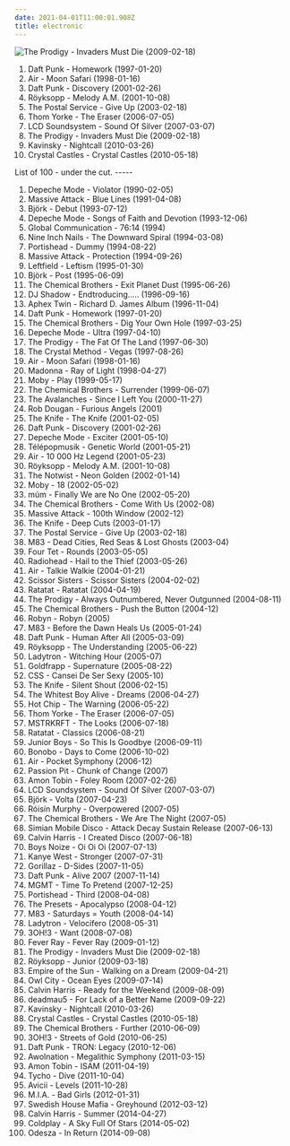 ```yaml
---
date: 2021-04-01T11:00:01.908Z
title: electronic
---
```

![The Prodigy - Invaders Must Die (2009-02-18)](https://img.discogs.com/I5S4U78EbYb5KMa33qtUewbBf38=/fit-in/600x538/filters:strip_icc():format(jpeg):mode_rgb():quality(90)/discogs-images/R-2852691-1304010999.jpeg.jpg "The Prodigy - Invaders Must Die (2009-02-18)")
<ol>
<li data-cover="http://coverartarchive.org/release/770b9b80-10e1-4297-b1fd-46ad0dbb0305/1148987477-500.jpg" data-tags="electronic, house">Daft Punk - Homework (1997-01-20)</li>
<li data-cover="http://coverartarchive.org/release/4c55906c-349b-362d-922e-956762912b42/1257682386-500.jpg" data-tags="electronic, chillout">Air - Moon Safari (1998-01-16)</li>
<li data-cover="http://coverartarchive.org/release/51467269-3122-3d7e-92b2-0f0a694d30c1/1269784284-500.jpg" data-tags="electronic, house">Daft Punk - Discovery (2001-02-26)</li>
<li data-cover="https://img.discogs.com/cCrsEjLACyczWsYITTOxwaMW5rM=/fit-in/500x500/filters:strip_icc():format(jpeg):mode_rgb():quality(90)/discogs-images/R-1831286-1251312241.jpeg.jpg" data-tags="electronic, chillout">Röyksopp - Melody A.M. (2001-10-08)</li>
<li data-cover="https://via.placeholder.com/450" data-tags="indie, electronic">The Postal Service - Give Up (2003-02-18)</li>
<li data-cover="http://coverartarchive.org/release/c210f11e-7855-4828-a05c-e9670ce4289b/3192389215-500.jpg" data-tags="electronic">Thom Yorke - The Eraser (2006-07-05)</li>
<li data-cover="https://img.discogs.com/iuOQqNStC3sJ5-dAXbTifFD7gMc=/fit-in/592x600/filters:strip_icc():format(jpeg):mode_rgb():quality(90)/discogs-images/R-1949614-1255264923.jpeg.jpg" data-tags="electronic, 2007">LCD Soundsystem - Sound Of Silver (2007-03-07)</li>
<li data-cover="https://img.discogs.com/I5S4U78EbYb5KMa33qtUewbBf38=/fit-in/600x538/filters:strip_icc():format(jpeg):mode_rgb():quality(90)/discogs-images/R-2852691-1304010999.jpeg.jpg" data-tags="electronic, breakbeat">The Prodigy - Invaders Must Die (2009-02-18)</li>
<li data-cover="http://coverartarchive.org/release/851588f7-9cdb-473f-96d0-21680c4a383c/2466705356-500.jpg" data-tags="electronic">Kavinsky - Nightcall (2010-03-26)</li>
<li data-cover="http://coverartarchive.org/release/a432a420-f374-4556-8421-b4ea097c7fe9/8216508553-500.jpg" data-tags="electronic">Crystal Castles - Crystal Castles (2010-05-18)</li>
</ol>
List of 100 - under the cut.
<!-- more -->
-----
<ol>
<li data-cover="https://img.discogs.com/3iegZ_HzM2EWcgOWBaN3CfRedyo=/fit-in/500x505/filters:strip_icc():format(jpeg):mode_rgb():quality(90)/discogs-images/R-467428-1117836841.jpg.jpg" data-tags="synthpop, new wave, 90s">
Depeche Mode - Violator (1990-02-05)
</li>
<li data-cover="http://coverartarchive.org/release/9a27363a-f565-33a3-bb1c-c55b5d24db84/2461231103-500.jpg" data-tags="trip-hop">
Massive Attack - Blue Lines (1991-04-08)
</li>
<li data-cover="http://coverartarchive.org/release/3945b500-1e03-3060-89a2-82b0938d8397/23040661690-500.jpg" data-tags="electronic, alternative, 1993">
Björk - Debut (1993-07-12)
</li>
<li data-cover="https://img.discogs.com/3iegZ_HzM2EWcgOWBaN3CfRedyo=/fit-in/500x505/filters:strip_icc():format(jpeg):mode_rgb():quality(90)/discogs-images/R-467428-1117836841.jpg.jpg" data-tags="electronic, 1993">
Depeche Mode - Songs of Faith and Devotion (1993-12-06)
</li>
<li data-cover="https://via.placeholder.com/450" data-tags="ambient">
Global Communication - 76:14 (1994)
</li>
<li data-cover="http://coverartarchive.org/release/ab64976f-52a8-44e7-9aa3-d6703604bc2f/7159970718-500.jpg" data-tags="industrial, industrial rock">
Nine Inch Nails - The Downward Spiral (1994-03-08)
</li>
<li data-cover="http://coverartarchive.org/release/87888070-1b25-4830-aebc-dee490058b74/2550628489-500.jpg" data-tags="trip-hop">
Portishead - Dummy (1994-08-22)
</li>
<li data-cover="https://via.placeholder.com/450" data-tags="trip-hop">
Massive Attack - Protection (1994-09-26)
</li>
<li data-cover="http://coverartarchive.org/release/0adc63d5-7d87-33e2-9f32-82f45fefb916/15268064026-500.jpg" data-tags="electronic">
Leftfield - Leftism (1995-01-30)
</li>
<li data-cover="https://img.discogs.com/SJGfQpjn__fQln9HSBD1nYPsjso=/fit-in/600x926/filters:strip_icc():format(jpeg):mode_rgb():quality(90)/discogs-images/R-2976694-1419413692-8369.jpeg.jpg" data-tags="electronic, alternative">
Björk - Post (1995-06-09)
</li>
<li data-cover="http://coverartarchive.org/release/2cc82f9c-52f3-4d71-8033-d1b0fb2b3ed8/9708222337-500.jpg" data-tags="electronic, big beat">
The Chemical Brothers - Exit Planet Dust (1995-06-26)
</li>
<li data-cover="http://coverartarchive.org/release/5992a7fd-6ade-3895-827a-a7dfdf6ebb51/26921224002-500.jpg" data-tags="1996, electronic, hip-hop">
DJ Shadow - Endtroducing..... (1996-09-16)
</li>
<li data-cover="https://via.placeholder.com/450" data-tags="idm, electronic">
Aphex Twin - Richard D. James Album (1996-11-04)
</li>
<li data-cover="http://coverartarchive.org/release/770b9b80-10e1-4297-b1fd-46ad0dbb0305/1148987477-500.jpg" data-tags="electronic, house">
Daft Punk - Homework (1997-01-20)
</li>
<li data-cover="http://coverartarchive.org/release/79f2fb40-1e55-4a56-b749-89a9c73d8cb6/19177871704-500.jpg" data-tags="electronic, big beat">
The Chemical Brothers - Dig Your Own Hole (1997-03-25)
</li>
<li data-cover="http://coverartarchive.org/release/127b9b29-4252-463b-9d9a-30b888c19867/9417557840-500.jpg" data-tags="electronic, 1997, synthpop, 90s">
Depeche Mode - Ultra (1997-04-10)
</li>
<li data-cover="http://coverartarchive.org/release/f80aac8c-32cc-4a2c-ae2b-658628f505f2/21372046654-500.jpg" data-tags="electronic">
The Prodigy - The Fat Of The Land (1997-06-30)
</li>
<li data-cover="http://coverartarchive.org/release/7a664645-ab08-4ffe-9ad2-a34c47029bb2/10125792528-500.jpg" data-tags="electronic, breakbeat">
The Crystal Method - Vegas (1997-08-26)
</li>
<li data-cover="http://coverartarchive.org/release/4c55906c-349b-362d-922e-956762912b42/1257682386-500.jpg" data-tags="electronic, chillout">
Air - Moon Safari (1998-01-16)
</li>
<li data-cover="https://img.discogs.com/OXVoM079mLpPeVMRCoTnxFAAlcU=/fit-in/600x337/filters:strip_icc():format(jpeg):mode_rgb():quality(90)/discogs-images/R-13663808-1558546223-9704.jpeg.jpg" data-tags="pop, electronic">
Madonna - Ray of Light (1998-04-27)
</li>
<li data-cover="http://coverartarchive.org/release/447055bf-f2a4-3f4b-9124-2c7d61d845fc/11827288168-500.jpg" data-tags="electronic">
Moby - Play (1999-05-17)
</li>
<li data-cover="https://img.discogs.com/dwUp27qEL88PzCYRgc2iUrDGMlc=/fit-in/464x373/filters:strip_icc():format(jpeg):mode_rgb():quality(90)/discogs-images/R-7045755-1437218119-3187.png.jpg" data-tags="electronic, big beat">
The Chemical Brothers - Surrender (1999-06-07)
</li>
<li data-cover="http://coverartarchive.org/release/364fbbe8-94f4-4441-87ed-8e54ca2515ba/14134702700-500.jpg" data-tags="electronic">
The Avalanches - Since I Left You (2000-11-27)
</li>
<li data-cover="https://img.discogs.com/zxQp8NHSvepBQGAdk_wijnPegEs=/fit-in/548x504/filters:strip_icc():format(jpeg):mode_rgb():quality(90)/discogs-images/R-437496-1349778731-6583.jpeg.jpg" data-tags="electronic, trip-hop">
Rob Dougan - Furious Angels (2001)
</li>
<li data-cover="https://img.discogs.com/2ZLdfJiam29oAkj3sQKWB2CW-C0=/fit-in/600x913/filters:strip_icc():format(jpeg):mode_rgb():quality(90)/discogs-images/R-834020-1355477107-9091.jpeg.jpg" data-tags="electronic">
The Knife - The Knife (2001-02-05)
</li>
<li data-cover="http://coverartarchive.org/release/51467269-3122-3d7e-92b2-0f0a694d30c1/1269784284-500.jpg" data-tags="electronic, house">
Daft Punk - Discovery (2001-02-26)
</li>
<li data-cover="https://via.placeholder.com/450" data-tags="electronic">
Depeche Mode - Exciter (2001-05-10)
</li>
<li data-cover="http://coverartarchive.org/release/51622cb0-251f-4cf8-8e1c-79a27c340e24/4049466485-500.jpg" data-tags="electronic, chillout, downtempo, trip-hop">
Télépopmusik - Genetic World (2001-05-21)
</li>
<li data-cover="http://coverartarchive.org/release/667851cb-0f84-3fdd-8882-33902fa16aef/27398009848-500.jpg" data-tags="electronic">
Air - 10 000 Hz Legend (2001-05-23)
</li>
<li data-cover="https://img.discogs.com/cCrsEjLACyczWsYITTOxwaMW5rM=/fit-in/500x500/filters:strip_icc():format(jpeg):mode_rgb():quality(90)/discogs-images/R-1831286-1251312241.jpeg.jpg" data-tags="electronic, chillout">
Röyksopp - Melody A.M. (2001-10-08)
</li>
<li data-cover="http://coverartarchive.org/release/11ab3e8d-b88b-44c0-9dd8-bbab70dd8e18/16320030785-500.jpg" data-tags="electronic, indie rock, indie, indie pop">
The Notwist - Neon Golden (2002-01-14)
</li>
<li data-cover="http://coverartarchive.org/release/de88c422-1cf3-49cc-9095-3cda552b8727/4262680116-500.jpg" data-tags="electronic">
Moby - 18 (2002-05-02)
</li>
<li data-cover="https://img.discogs.com/nw8NHanDNtE_MhKR32p0XZZToeA=/fit-in/600x594/filters:strip_icc():format(jpeg):mode_rgb():quality(90)/discogs-images/R-204176-1349360807-3158.jpeg.jpg" data-tags="electronic, 2002">
múm - Finally We are No One (2002-05-20)
</li>
<li data-cover="https://img.discogs.com/dwUp27qEL88PzCYRgc2iUrDGMlc=/fit-in/464x373/filters:strip_icc():format(jpeg):mode_rgb():quality(90)/discogs-images/R-7045755-1437218119-3187.png.jpg" data-tags="electronic">
The Chemical Brothers - Come With Us (2002-08)
</li>
<li data-cover="https://via.placeholder.com/450" data-tags="trip-hop">
Massive Attack - 100th Window (2002-12)
</li>
<li data-cover="http://coverartarchive.org/release/7ec39128-ef00-415d-905e-e2764e337193/9196624679-500.jpg" data-tags="electronic, electronica">
The Knife - Deep Cuts (2003-01-17)
</li>
<li data-cover="https://via.placeholder.com/450" data-tags="indie, electronic">
The Postal Service - Give Up (2003-02-18)
</li>
<li data-cover="https://img.discogs.com/NrK3oMKunCuLcMkPk0LhUo3yNnM=/fit-in/600x597/filters:strip_icc():format(jpeg):mode_rgb():quality(90)/discogs-images/R-355324-1266478513.jpeg.jpg" data-tags="electronic, shoegaze">
M83 - Dead Cities, Red Seas & Lost Ghosts (2003-04)
</li>
<li data-cover="https://img.discogs.com/3imtXcCuKRr84Iub2qWFt89sBlc=/fit-in/500x500/filters:strip_icc():format(jpeg):mode_rgb():quality(90)/discogs-images/R-6008186-1441842527-6938.jpeg.jpg" data-tags="electronic">
Four Tet - Rounds (2003-05-05)
</li>
<li data-cover="https://via.placeholder.com/450" data-tags="alternative rock, alternative, 2003">
Radiohead - Hail to the Thief (2003-05-26)
</li>
<li data-cover="http://coverartarchive.org/release/b8f3c647-89b1-4cd6-bb71-a91072380e46/2979651729-500.jpg" data-tags="electronic">
Air - Talkie Walkie (2004-01-21)
</li>
<li data-cover="https://via.placeholder.com/450" data-tags="pop, electronic, dance">
Scissor Sisters - Scissor Sisters (2004-02-02)
</li>
<li data-cover="http://coverartarchive.org/release/a8e06d12-4721-44ba-aa4e-d64d217f8b3e/10083827034-500.jpg" data-tags="electronic, instrumental">
Ratatat - Ratatat (2004-04-19)
</li>
<li data-cover="http://coverartarchive.org/release/00bc3621-2184-354a-9d9c-cae28337d59b/3508428448-500.jpg" data-tags="electronic, breakbeat">
The Prodigy - Always Outnumbered, Never Outgunned (2004-08-11)
</li>
<li data-cover="http://coverartarchive.org/release/7ee6bc56-f959-3474-a1c1-dad054e6a02d/10309050413-500.jpg" data-tags="electronic">
The Chemical Brothers - Push the Button (2004-12)
</li>
<li data-cover="https://img.discogs.com/4_G46tgO4KtoJpUUw_qmuNwCQTo=/fit-in/600x450/filters:strip_icc():format(jpeg):mode_rgb():quality(90)/discogs-images/R-12807767-1542351991-3429.jpeg.jpg" data-tags="electronic, pop, dance">
Robyn - Robyn (2005)
</li>
<li data-cover="http://coverartarchive.org/release/db85c244-53e7-441c-bab0-52c9c0d27450/1485479058-500.jpg" data-tags="electronic, shoegaze">
M83 - Before the Dawn Heals Us (2005-01-24)
</li>
<li data-cover="http://coverartarchive.org/release/9c02dc5c-6725-314b-a5d1-b6097ff0c6ce/13716662046-500.jpg" data-tags="electronic, house">
Daft Punk - Human After All (2005-03-09)
</li>
<li data-cover="http://coverartarchive.org/release/1a4c78f8-ec49-30cb-97ee-cf64a95d0e12/4483613510-500.jpg" data-tags="electronic">
Röyksopp - The Understanding (2005-06-22)
</li>
<li data-cover="https://img.discogs.com/IlMUkavlOonlS5zmsCFNOrJCrsA=/fit-in/600x599/filters:strip_icc():format(jpeg):mode_rgb():quality(90)/discogs-images/R-220194-1158742588.jpeg.jpg" data-tags="electronic">
Ladytron - Witching Hour (2005-07)
</li>
<li data-cover="https://img.discogs.com/mdQJI41QVmFaX3dPa_5FCmS3khM=/fit-in/600x510/filters:strip_icc():format(jpeg):mode_rgb():quality(90)/discogs-images/R-4316345-1361556119-5610.jpeg.jpg" data-tags="electronic">
Goldfrapp - Supernature (2005-08-22)
</li>
<li data-cover="https://via.placeholder.com/450" data-tags="electronic, indie, brazilian">
CSS - Cansei De Ser Sexy (2005-10)
</li>
<li data-cover="https://img.discogs.com/hACsmNuKVI2lYc4fXTyMYUpXFYc=/fit-in/600x605/filters:strip_icc():format(jpeg):mode_rgb():quality(90)/discogs-images/R-198971-1177311339.jpeg.jpg" data-tags="electronic, 2006">
The Knife - Silent Shout (2006-02-15)
</li>
<li data-cover="http://coverartarchive.org/release/991663bf-fc45-422f-bf7f-7e713c22b591/17925341829-500.jpg" data-tags="indie">
The Whitest Boy Alive - Dreams (2006-04-27)
</li>
<li data-cover="https://img.discogs.com/e756_vlNIxmEQcAUVNC4fjsY1cE=/fit-in/550x547/filters:strip_icc():format(jpeg):mode_rgb():quality(90)/discogs-images/R-1165966-1199992662.jpeg.jpg" data-tags="electronic">
Hot Chip - The Warning (2006-05-22)
</li>
<li data-cover="http://coverartarchive.org/release/c210f11e-7855-4828-a05c-e9670ce4289b/3192389215-500.jpg" data-tags="electronic">
Thom Yorke - The Eraser (2006-07-05)
</li>
<li data-cover="http://coverartarchive.org/release/fcc15e13-55f9-4e65-a19d-d1649e4a8985/3596711954-500.jpg" data-tags="electronic, electro">
MSTRKRFT - The Looks (2006-07-18)
</li>
<li data-cover="http://coverartarchive.org/release/2a44e673-1ebb-3215-a2be-86f7f1f1f8b2/10132312693-500.jpg" data-tags="electronic">
Ratatat - Classics (2006-08-21)
</li>
<li data-cover="https://img.discogs.com/z9f81NG8CjM29-HgnG9nFV63g-c=/fit-in/600x600/filters:strip_icc():format(jpeg):mode_rgb():quality(90)/discogs-images/R-9861750-1487608973-7636.jpeg.jpg" data-tags="electronic">
Junior Boys - So This Is Goodbye (2006-09-11)
</li>
<li data-cover="http://coverartarchive.org/release/6e99b4b6-42ca-4187-8249-68edaed60fe5/10340005308-500.jpg" data-tags="electronic, downtempo, trip-hop, chillout">
Bonobo - Days to Come (2006-10-02)
</li>
<li data-cover="http://coverartarchive.org/release/e7e3892c-57eb-3671-9440-987f6082ab1a/4379839294-500.jpg" data-tags="electronic">
Air - Pocket Symphony (2006-12)
</li>
<li data-cover="https://img.discogs.com/s9GcN6Oe0DjKA3Mm9jqB8drkYFo=/fit-in/600x599/filters:strip_icc():format(jpeg):mode_rgb():quality(90)/discogs-images/R-4960971-1380837845-7097.jpeg.jpg" data-tags="electronic, emusic, electronica, acquire">
Passion Pit - Chunk of Change (2007)
</li>
<li data-cover="http://coverartarchive.org/release/7c42d81f-3a18-4739-94d9-af5eb66accbb/11240077077-500.jpg" data-tags="electronic, idm">
Amon Tobin - Foley Room (2007-02-26)
</li>
<li data-cover="https://img.discogs.com/iuOQqNStC3sJ5-dAXbTifFD7gMc=/fit-in/592x600/filters:strip_icc():format(jpeg):mode_rgb():quality(90)/discogs-images/R-1949614-1255264923.jpeg.jpg" data-tags="electronic, 2007">
LCD Soundsystem - Sound Of Silver (2007-03-07)
</li>
<li data-cover="http://coverartarchive.org/release/a4ce1772-9009-4720-8adc-6259b5cd387c/23654428073-500.jpg" data-tags="experimental, 2007, electronic, alternative">
Björk - Volta (2007-04-23)
</li>
<li data-cover="https://img.discogs.com/95-LQC1Jx2GGoBq_Z7l1CAeHkrM=/fit-in/600x536/filters:strip_icc():format(jpeg):mode_rgb():quality(90)/discogs-images/R-1139242-1217870739.jpeg.jpg" data-tags="electronic, electropop, female vocalists">
Róisín Murphy - Overpowered (2007-05)
</li>
<li data-cover="http://coverartarchive.org/release/5d1ef500-7004-4756-a45d-8b1f43692dc5/10118092077-500.jpg" data-tags="electronic, electronica">
The Chemical Brothers - We Are The Night (2007-05)
</li>
<li data-cover="http://coverartarchive.org/release/2846bdd5-2b37-34ca-ba50-cebfe76c299a/20853604238-500.jpg" data-tags="electronic">
Simian Mobile Disco - Attack Decay Sustain Release (2007-06-13)
</li>
<li data-cover="https://img.discogs.com/8B7OHeLjDIzyWb1NSiPNzdy0K4Q=/fit-in/598x600/filters:strip_icc():format(jpeg):mode_rgb():quality(90)/discogs-images/R-5055787-1386090109-1640.jpeg.jpg" data-tags="electronic, dance">
Calvin Harris - I Created Disco (2007-06-18)
</li>
<li data-cover="https://img.discogs.com/5-jkG3QWfzex-TI4LfwSh1W2qY0=/fit-in/500x500/filters:strip_icc():format(jpeg):mode_rgb():quality(90)/discogs-images/R-9988382-1489748388-8500.jpeg.jpg" data-tags="electronic, electro">
Boys Noize - Oi Oi Oi (2007-07-13)
</li>
<li data-cover="http://coverartarchive.org/release/9c57c15f-cf52-4c52-92da-736becaa5a96/11833873261-500.jpg" data-tags="electronic, dance, techno, house, west, kanye, stronger">
Kanye West - Stronger (2007-07-31)
</li>
<li data-cover="http://coverartarchive.org/release/0502de68-1bd3-3e76-a375-5e8ba2cee596/17965853791-500.jpg" data-tags="electronic, alternative">
Gorillaz - D-Sides (2007-11-05)
</li>
<li data-cover="http://coverartarchive.org/release/7085d2b1-d406-313e-b6b0-7994539d1f1b/6729972442-500.jpg" data-tags="electronic">
Daft Punk - Alive 2007 (2007-11-14)
</li>
<li data-cover="https://img.discogs.com/gQGPAyX3XU9hGeQVSyhUQou_K6s=/fit-in/600x546/filters:strip_icc():format(jpeg):mode_rgb():quality(90)/discogs-images/R-2348005-1297509387.jpeg.jpg" data-tags="electronic, indietronica">
MGMT - Time To Pretend (2007-12-25)
</li>
<li data-cover="https://via.placeholder.com/450" data-tags="trip-hop">
Portishead - Third (2008-04-08)
</li>
<li data-cover="https://img.discogs.com/4T2QJIfBUdOU4k2Bg-x7PNP3VDw=/fit-in/500x500/filters:strip_icc():format(jpeg):mode_rgb():quality(90)/discogs-images/R-4206131-1358553230-4089.jpeg.jpg" data-tags="electronic">
The Presets - Apocalypso (2008-04-12)
</li>
<li data-cover="http://coverartarchive.org/release/47be05f6-a0c1-4ea9-95d7-692560bc0198/1485656268-500.jpg" data-tags="electronic, shoegaze, 2008">
M83 - Saturdays = Youth (2008-04-14)
</li>
<li data-cover="http://coverartarchive.org/release/3c090385-82d6-48e1-a32f-1ec5889efd4a/7307431755-500.jpg" data-tags="electronic">
Ladytron - Velocifero (2008-05-31)
</li>
<li data-cover="http://coverartarchive.org/release/584f51e9-9042-4913-8496-22af8a613d69/1119760639-500.jpg" data-tags="electronic">
3OH!3 - Want (2008-07-08)
</li>
<li data-cover="http://coverartarchive.org/release/3e1423e4-7651-4fc3-a23a-c75ff6dd323e/6273197886-500.jpg" data-tags="electronic, 2009">
Fever Ray - Fever Ray (2009-01-12)
</li>
<li data-cover="https://img.discogs.com/I5S4U78EbYb5KMa33qtUewbBf38=/fit-in/600x538/filters:strip_icc():format(jpeg):mode_rgb():quality(90)/discogs-images/R-2852691-1304010999.jpeg.jpg" data-tags="electronic, breakbeat">
The Prodigy - Invaders Must Die (2009-02-18)
</li>
<li data-cover="https://img.discogs.com/MUumR8qjnx5I3u-Cbrj7FijELMQ=/fit-in/597x600/filters:strip_icc():format(jpeg):mode_rgb():quality(90)/discogs-images/R-485126-1337177339-9006.jpeg.jpg" data-tags="electronic, 2009">
Röyksopp - Junior (2009-03-18)
</li>
<li data-cover="http://coverartarchive.org/release/f1fc4c16-65a8-4c3e-a249-23ef46c41918/5300813420-500.jpg" data-tags="electronic">
Empire of the Sun - Walking on a Dream (2009-04-21)
</li>
<li data-cover="http://coverartarchive.org/release/929090e7-d6dd-4b21-9614-01340e98507a/2100348160-500.jpg" data-tags="electronic, owl city">
Owl City - Ocean Eyes (2009-07-14)
</li>
<li data-cover="http://coverartarchive.org/release/683d02c0-122f-4555-80ac-49c822023092/26593312635-500.jpg" data-tags="electronic, 2009">
Calvin Harris - Ready for the Weekend (2009-08-09)
</li>
<li data-cover="http://coverartarchive.org/release/97f6f1d5-1c70-367d-a217-45cab7a31926/15654510735-500.jpg" data-tags="electronic, 2009">
deadmau5 - For Lack of a Better Name (2009-09-22)
</li>
<li data-cover="http://coverartarchive.org/release/851588f7-9cdb-473f-96d0-21680c4a383c/2466705356-500.jpg" data-tags="electronic">
Kavinsky - Nightcall (2010-03-26)
</li>
<li data-cover="http://coverartarchive.org/release/a432a420-f374-4556-8421-b4ea097c7fe9/8216508553-500.jpg" data-tags="electronic">
Crystal Castles - Crystal Castles (2010-05-18)
</li>
<li data-cover="http://coverartarchive.org/release/e31eec90-e341-3acd-8ba4-9e26e9fd7eea/9173931560-500.jpg" data-tags="electronic">
The Chemical Brothers - Further (2010-06-09)
</li>
<li data-cover="https://via.placeholder.com/450" data-tags="2010, electronic, electro pop">
3OH!3 - Streets of Gold (2010-06-25)
</li>
<li data-cover="http://coverartarchive.org/release/fa023617-1585-4ae6-81b6-1a07c47ecb2a/6215572515-500.jpg" data-tags="electronic, soundtrack">
Daft Punk - TRON: Legacy (2010-12-06)
</li>
<li data-cover="http://coverartarchive.org/release/005a30f8-13e9-4d90-a48f-2a6647fcdb0c/11356969125-500.jpg" data-tags="electronic, 2011, indie rock, electronic rock">
Awolnation - Megalithic Symphony (2011-03-15)
</li>
<li data-cover="http://coverartarchive.org/release/d3264e30-5a8f-4522-a8e3-41afa62846fd/7923895295-500.jpg" data-tags="experimental, electronic, dubstep, 2011">
Amon Tobin - ISAM (2011-04-19)
</li>
<li data-cover="https://img.discogs.com/xSa2ER4TxFWh8Z39-mdYlpq7zUQ=/fit-in/600x586/filters:strip_icc():format(jpeg):mode_rgb():quality(90)/discogs-images/R-14844424-1583220865-6036.jpeg.jpg" data-tags="electronic, downtempo">
Tycho - Dive (2011-10-04)
</li>
<li data-cover="https://img.discogs.com/GKib7ra9RQBS0JoQDLJmYGD2isM=/fit-in/600x600/filters:strip_icc():format(jpeg):mode_rgb():quality(90)/discogs-images/R-9374462-1479469272-1275.jpeg.jpg" data-tags="electronic, dance">
Avicii - Levels (2011-10-28)
</li>
<li data-cover="http://coverartarchive.org/release/3747ee08-0566-448b-99d6-8fba88136a3e/5129551162-500.jpg" data-tags="electronic, electronica, indie, alternative, synthpop, alternative dance, everything, dark pop, coramao, bete gouveia">
M.I.A. - Bad Girls (2012-01-31)
</li>
<li data-cover="http://coverartarchive.org/release/83cfacbd-7d64-442a-98eb-f7c15f4eb20b/852893361-500.jpg" data-tags="electronic">
Swedish House Mafia - Greyhound (2012-03-12)
</li>
<li data-cover="http://coverartarchive.org/release/5f3d115c-ba1f-4e39-bb2f-bc44b24cbe77/28215387054-500.jpg" data-tags="electronic, dance">
Calvin Harris - Summer (2014-04-27)
</li>
<li data-cover="http://coverartarchive.org/release/24454dba-2bcc-479f-bb65-afde78e9845c/7721396837-500.jpg" data-tags="electronic, rock, alternative, alternative rock, britpop, coldplay">
Coldplay - A Sky Full Of Stars (2014-05-02)
</li>
<li data-cover="http://coverartarchive.org/release/352ed422-6ff3-45e4-ad0b-60d7111ca67a/8241101268-500.jpg" data-tags="electronic, electronica, indie electronic, driving, energetic, summer, confident, hypnotic, light, summery, slick, stylish, lively, day driving, boisterous, hanging out, 1 raz">
Odesza - In Return (2014-09-08)
</li>
</ol>